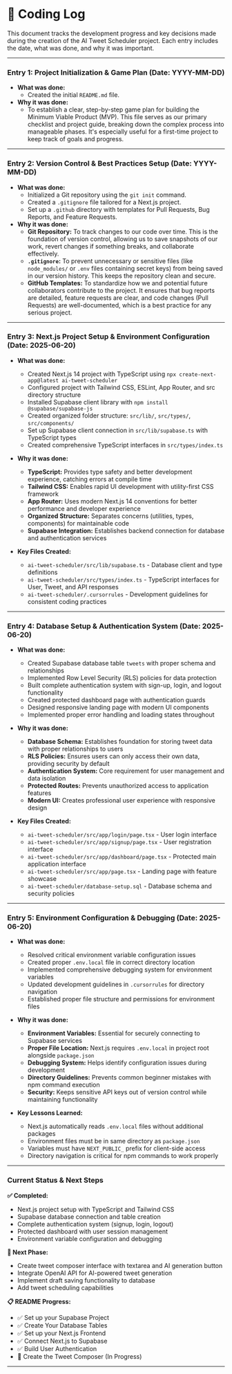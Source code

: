 # 📓 Coding Log

This document tracks the development progress and key decisions made during the creation of the AI Tweet Scheduler project. Each entry includes the date, what was done, and why it was important.

---

### Entry 1: Project Initialization & Game Plan (Date: YYYY-MM-DD)

*   **What was done:**
    *   Created the initial `README.md` file.
*   **Why it was done:**
    *   To establish a clear, step-by-step game plan for building the Minimum Viable Product (MVP). This file serves as our primary checklist and project guide, breaking down the complex process into manageable phases. It's especially useful for a first-time project to keep track of goals and progress.

---

### Entry 2: Version Control & Best Practices Setup (Date: YYYY-MM-DD)

*   **What was done:**
    *   Initialized a Git repository using the `git init` command.
    *   Created a `.gitignore` file tailored for a Next.js project.
    *   Set up a `.github` directory with templates for Pull Requests, Bug Reports, and Feature Requests.
*   **Why it was done:**
    *   **Git Repository:** To track changes to our code over time. This is the foundation of version control, allowing us to save snapshots of our work, revert changes if something breaks, and collaborate effectively.
    *   **`.gitignore`:** To prevent unnecessary or sensitive files (like `node_modules/` or `.env` files containing secret keys) from being saved in our version history. This keeps the repository clean and secure.
    *   **GitHub Templates:** To standardize how we and potential future collaborators contribute to the project. It ensures that bug reports are detailed, feature requests are clear, and code changes (Pull Requests) are well-documented, which is a best practice for any serious project.

---

### Entry 3: Next.js Project Setup & Environment Configuration (Date: 2025-06-20)

*   **What was done:**
    *   Created Next.js 14 project with TypeScript using `npx create-next-app@latest ai-tweet-scheduler`
    *   Configured project with Tailwind CSS, ESLint, App Router, and src directory structure
    *   Installed Supabase client library with `npm install @supabase/supabase-js`
    *   Created organized folder structure: `src/lib/`, `src/types/`, `src/components/`
    *   Set up Supabase client connection in `src/lib/supabase.ts` with TypeScript types
    *   Created comprehensive TypeScript interfaces in `src/types/index.ts`

*   **Why it was done:**
    *   **TypeScript:** Provides type safety and better development experience, catching errors at compile time
    *   **Tailwind CSS:** Enables rapid UI development with utility-first CSS framework
    *   **App Router:** Uses modern Next.js 14 conventions for better performance and developer experience
    *   **Organized Structure:** Separates concerns (utilities, types, components) for maintainable code
    *   **Supabase Integration:** Establishes backend connection for database and authentication services

*   **Key Files Created:**
    *   `ai-tweet-scheduler/src/lib/supabase.ts` - Database client and type definitions
    *   `ai-tweet-scheduler/src/types/index.ts` - TypeScript interfaces for User, Tweet, and API responses
    *   `ai-tweet-scheduler/.cursorrules` - Development guidelines for consistent coding practices

---

### Entry 4: Database Setup & Authentication System (Date: 2025-06-20)

*   **What was done:**
    *   Created Supabase database table `tweets` with proper schema and relationships
    *   Implemented Row Level Security (RLS) policies for data protection
    *   Built complete authentication system with sign-up, login, and logout functionality
    *   Created protected dashboard page with authentication guards
    *   Designed responsive landing page with modern UI components
    *   Implemented proper error handling and loading states throughout

*   **Why it was done:**
    *   **Database Schema:** Establishes foundation for storing tweet data with proper relationships to users
    *   **RLS Policies:** Ensures users can only access their own data, providing security by default
    *   **Authentication System:** Core requirement for user management and data isolation
    *   **Protected Routes:** Prevents unauthorized access to application features
    *   **Modern UI:** Creates professional user experience with responsive design

*   **Key Files Created:**
    *   `ai-tweet-scheduler/src/app/login/page.tsx` - User login interface
    *   `ai-tweet-scheduler/src/app/signup/page.tsx` - User registration interface  
    *   `ai-tweet-scheduler/src/app/dashboard/page.tsx` - Protected main application interface
    *   `ai-tweet-scheduler/src/app/page.tsx` - Landing page with feature showcase
    *   `ai-tweet-scheduler/database-setup.sql` - Database schema and security policies

---

### Entry 5: Environment Configuration & Debugging (Date: 2025-06-20)

*   **What was done:**
    *   Resolved critical environment variable configuration issues
    *   Created proper `.env.local` file in correct directory location
    *   Implemented comprehensive debugging system for environment variables
    *   Updated development guidelines in `.cursorrules` for directory navigation
    *   Established proper file structure and permissions for environment files

*   **Why it was done:**
    *   **Environment Variables:** Essential for securely connecting to Supabase services
    *   **Proper File Location:** Next.js requires `.env.local` in project root alongside `package.json`
    *   **Debugging System:** Helps identify configuration issues during development
    *   **Directory Guidelines:** Prevents common beginner mistakes with npm command execution
    *   **Security:** Keeps sensitive API keys out of version control while maintaining functionality

*   **Key Lessons Learned:**
    *   Next.js automatically reads `.env.local` files without additional packages
    *   Environment files must be in same directory as `package.json`
    *   Variables must have `NEXT_PUBLIC_` prefix for client-side access
    *   Directory navigation is critical for npm commands to work properly

---

### Current Status & Next Steps

**✅ Completed:**
- Next.js project setup with TypeScript and Tailwind CSS
- Supabase database connection and table creation
- Complete authentication system (signup, login, logout)
- Protected dashboard with user session management
- Environment variable configuration and debugging

**🎯 Next Phase:**
- Create tweet composer interface with textarea and AI generation button
- Integrate OpenAI API for AI-powered tweet generation
- Implement draft saving functionality to database
- Add tweet scheduling capabilities

**📋 README Progress:**
- ✅ Set up your Supabase Project
- ✅ Create Your Database Tables  
- ✅ Set up your Next.js Frontend
- ✅ Connect Next.js to Supabase
- ✅ Build User Authentication
- 🔄 Create the Tweet Composer (In Progress)

--- 